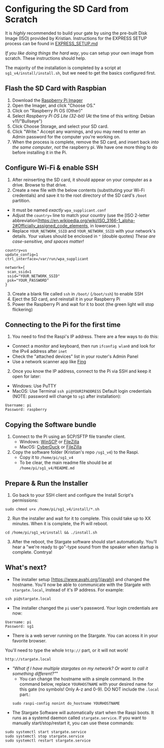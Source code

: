 # Configuring the SD Card from Scratch
It is _highly_ recommended to build your gate by using the pre-built Disk Image (ISO) provided by Kristian. Instructions for the EXPRESS SETUP process can be found in [EXPRESS_SETUP.md](../EXPRESS_SETUP.md)

*If you like doing things the hard way*, you can setup your own image from scratch. These instructions should help.

The majority of the installation is completed by a script at `sg1_v4/install/install.sh`, but we need to get the basics configured first.

## Flash the SD Card with Raspbian
1. Download the [Raspberry Pi Imager](https://www.raspberrypi.com/software/)
2. Open the Imager, and click "Choose OS."
3. Click on "Raspberry Pi OS (Other)"
4. Select _Raspberry Pi OS Lite (32-bit)_ (At the time of this writing: Debian v11/"Bullseye")
5. Click Choose Storage, and select your SD card.
6. Click "Write." Accept any warnings, and you may need to enter an Admin password for the computer you're working on.
7. When the process is complete, remove the SD card, and insert back *into the same computer*, _not_ the raspberry pi. We have one more thing to do before installing it in the Pi.

## Configure Wi-Fi & enable SSH
1. After reinserting the SD card, it should appear on your computer as a drive. Browse to that drive.
2. Create a new file with the below contents (substituting your Wi-Fi credentials) and save it to the root directory of the SD card's `/boot` partition.
 - It must be named _exactly_ `wpa_supplicant.conf`
 - Adjust the `country=` line to match your country (use the [ISO 2-letter abbreviation]https://en.wikipedia.org/wiki/ISO_3166-1_alpha-2#Officially_assigned_code_elements, in lowercase. )
 - Replace `YOUR_NETWORK_SSID` and `YOUR_NETWORK_SSID` with your network's details. Your values should be enclosed in `"` (double quotes) *These are case-sensitive, and spaces matter!*
```
country=us
update_config=1
ctrl_interface=/var/run/wpa_supplicant

network={
 scan_ssid=1
 ssid="YOUR_NETWORK_SSID"
 psk="YOUR_PASSWORD"
}
```
3. Create a blank file called `ssh` in `/boot/` (`/boot/ssh`) to enable SSH
4. Eject the SD card, and reinstall it in your Raspberry Pi
5. Power the Raspberry Pi and wait for it to boot (the green light will stop flickering)

## Connecting to the Pi for the first time
1. You need to find the Raspi's IP address. There are a few ways to do this:
  - Connect a monitor and keyboard, then run `ifconfig wlan0` and look for the IPv4 address after `inet`
  - Check the "attached devices" list in your router's Admin Panel
  - Use a network scanner app like [Fing](https://www.fing.com/)
2. Once you know the IP address, connect to the Pi via SSH and keep it open for later:
  - Windows: Use PuTTY
  - MacOS: Use Terminal `ssh pi@YOURIPADDRESS`
  Default login credentials (NOTE: password will change to `sg1` after installation):
  ```
  Username: pi
  Password: raspberry
  ```

## Copying the Software bundle
1. Connect to the Pi using an SCP/SFTP file transfer client.
    - Windows: [WinSCP](https://winscp.net/eng/index.php) or [FileZilla](https://filezilla-project.org/download.php?type=client)
    - MacOS: [CyberDuck](https://cyberduck.io/) or [FileZilla](https://filezilla-project.org/download.php?type=client)
2. Copy the software folder (Kristian's repo `/sg1_v4`) to the Raspi.
    - Copy it to `/home/pi/sg1_v4`
    - To be clear, the main readme file should be at `/home/pi/sg1_v4/README.md`

## Prepare & Run the Installer
1. Go back to your SSH client and configure the Install Script's permissions:
```
sudo chmod u+x /home/pi/sg1_v4/install/*.sh
```
2. Run the installer and wait for it to complete. This could take up to XX minutes. When it is complete, the Pi will reboot.
```
cd /home/pi/sg1_v4/install && ./install.sh
```
3. After the reboot, the Stargate software should start automatically. You'll hear a "we're ready to go"-type sound from the speaker when startup is complete. Comtrya!

## What's next?
- The installer setup [https://www.avahi.org/](avahi) and changed the hostname. You'll now be able to communicate with the Stargate with `stargate.local`, instead of it's IP address. For example:
```
ssh pi@stargate.local
```
- The installer changed the `pi` user's password. Your login credentials are now:
```
Username: pi
Password: sg1
```
- There is a web server running on the Stargate. You can access it in your favorite browser.

You'll need to type the whole `http://` part, or it will not work!
```
http://stargate.local
```
- *"What if I have multiple stargates on my network? Or want to call it something different?"*"
  - You can change the hostname with a simple command. In the command below, replace `YOURHOSTNAME` with your desired name for this gate (no symbols! Only A-z and 0-9). DO NOT include the `.local` part.:
  ```
  sudo raspi-config nonint do_hostname YOURHOSTNAME
  ```
- The Stargate Software will automatically start when the Raspi boots. It runs as a systemd daemon called `stargate.service`. If you want to manually start/stop/restart it, you can use these commands:
```
sudo systemctl start stargate.service
sudo systemctl stop stargate.service
sudo systemctl restart stargate.service
```
